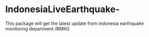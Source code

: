 # IndonesiaLiveEarthquake-
This package will get the latest update from indonesia earthquake monitoring department /BMKG
